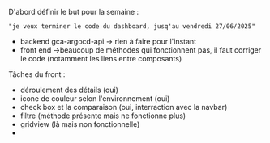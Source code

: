 D'abord définir le but pour la semaine : 

	"je veux terminer le code du dashboard, jusq'au vendredi 27/06/2025"
- backend gca-argocd-api -> rien à faire pour l'instant
- front end ->beaucoup de méthodes qui fonctionnent pas, il faut corriger le code (notamment les liens entre composants)

Tâches du front :

- déroulement des détails (oui)
- icone de couleur selon l'environnement (oui)
- check box et la comparaison (oui, interraction avec la navbar)
- filtre (méthode présente mais ne fonctionne plus)
- gridview (là mais non fonctionnelle)
- 